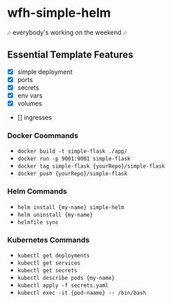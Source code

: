 # wfh-simple-helm

🎶 everybody's working on the weekend 🎶

## Essential Template Features

- [x] simple deployment
- [x] ports
- [x] secrets
- [x] env vars
- [x] volumes
- [] ingresses

### Docker Coommands

- `docker build -t simple-flask ./app/`
- `docker run -p 9001:9001 simple-flask`
- `docker tag simple-flask {yourRepo}/simple-flask`
- `docker push {yourRepo}/simple-flask`

### Helm Commands

- `helm install {my-name} simple-helm`
- `helm uninstall {my-name}`
- `helmfile sync`

### Kubernetes Commands

- `kubectl get deployments`
- `kubectl get services`
- `kubectl get secrets`
- `kubectl describe pods {my-name}`
- `kubectl apply -f secrets.yaml`
- `kubectl exec -it {pod-naame} -- /bin/bash`
